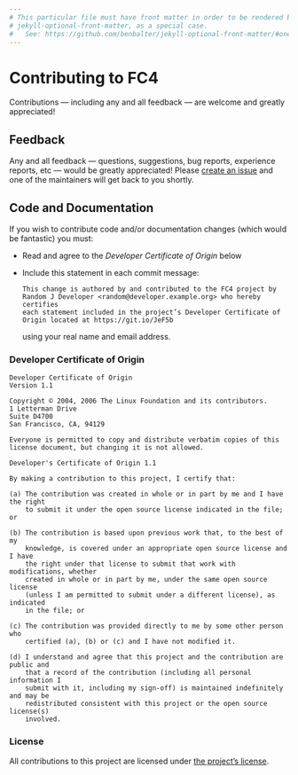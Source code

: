 ```yaml
---
# This particular file must have front matter in order to be rendered by
# jekyll-optional-front-matter, as a special case.
#   See: https://github.com/benbalter/jekyll-optional-front-matter/#one-potential-gotcha
---
```

# Contributing to FC4

Contributions — including any and all feedback — are welcome and greatly appreciated!


## Feedback

Any and all feedback — questions, suggestions, bug reports, experience reports, etc — would be
greatly appreciated! Please [create an issue][new-issue] and one of the maintainers will get back to
you shortly.

[new-issue]: https://github.com/FundingCircle/fc4-framework/issues/new


## Code and Documentation

If you wish to contribute code and/or documentation changes (which would be fantastic) you must:

* Read and agree to the _Developer Certificate of Origin_ below
* Include this statement in each commit message:

  ```text
  This change is authored by and contributed to the FC4 project by
  Random J Developer <random@developer.example.org> who hereby certifies
  each statement included in the project’s Developer Certificate of
  Origin located at https://git.io/JeF5b
  ```

  using your real name and email address.

### Developer Certificate of Origin

```text
Developer Certificate of Origin
Version 1.1

Copyright © 2004, 2006 The Linux Foundation and its contributors.
1 Letterman Drive
Suite D4700
San Francisco, CA, 94129

Everyone is permitted to copy and distribute verbatim copies of this
license document, but changing it is not allowed.

Developer's Certificate of Origin 1.1

By making a contribution to this project, I certify that:

(a) The contribution was created in whole or in part by me and I have the right
    to submit it under the open source license indicated in the file; or

(b) The contribution is based upon previous work that, to the best of my
    knowledge, is covered under an appropriate open source license and I have
    the right under that license to submit that work with modifications, whether
    created in whole or in part by me, under the same open source license
    (unless I am permitted to submit under a different license), as indicated
    in the file; or

(c) The contribution was provided directly to me by some other person who
    certified (a), (b) or (c) and I have not modified it.

(d) I understand and agree that this project and the contribution are public and
    that a record of the contribution (including all personal information I
    submit with it, including my sign-off) is maintained indefinitely and may be
    redistributed consistent with this project or the open source license(s)
    involved.
```

### License

All contributions to this project are licensed under [the project’s license][license].


[license]: https://github.com/FundingCircle/fc4-framework/blob/master/LICENSE
